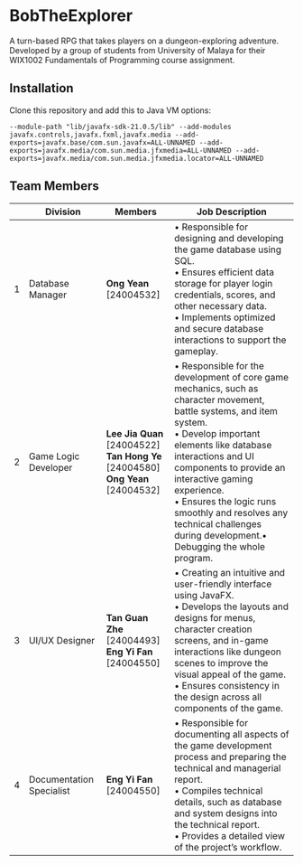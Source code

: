 # BobTheExplorer

A turn-based RPG that takes players on a dungeon-exploring adventure. Developed by a group of students from University of Malaya for their WIX1002 Fundamentals of Programming course assignment.

## Installation

Clone this repository and add this to Java VM options:
```
--module-path "lib/javafx-sdk-21.0.5/lib" --add-modules javafx.controls,javafx.fxml,javafx.media --add-exports=javafx.base/com.sun.javafx=ALL-UNNAMED --add-exports=javafx.media/com.sun.media.jfxmedia=ALL-UNNAMED --add-exports=javafx.media/com.sun.media.jfxmedia.locator=ALL-UNNAMED
```

## Team Members

| | Division | Members | Job Description |
|-|----------|---------|-----------------|
|1| Database Manager | **Ong Yean** [24004532] | • Responsible for designing and developing the game database using SQL.<br> •	Ensures efficient data storage for player login credentials, scores, and other necessary data.<br> • Implements optimized and secure database interactions to support the gameplay. |
|2| Game Logic Developer | **Lee Jia Quan** [24004522]<br>**Tan Hong Ye** [24004580]<br>**Ong Yean** [24004532] | • Responsible for the development of core game mechanics, such as character movement, battle systems, and item system.<br> •	Develop important elements like database interactions and UI components to provide an interactive gaming experience.<br> • Ensures the logic runs smoothly and resolves any technical challenges during development.• Debugging the whole program. |
|3| UI/UX Designer | **Tan Guan Zhe** [24004493]<br>**Eng Yi Fan** [24004550] | •	Creating an intuitive and user-friendly interface using JavaFX.<br> •	Develops the layouts and designs for menus, character creation screens, and in-game interactions like dungeon scenes to improve the visual appeal of the game.<br> • Ensures consistency in the design across all components of the game. |
|4| Documentation Specialist | **Eng Yi Fan** [24004550] | •	Responsible for documenting all aspects of the game development process and preparing the technical and managerial report.<br> •	Compiles technical details, such as database and system designs into the technical report.<br> •	Provides a detailed view of the project’s workflow. |



